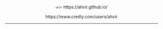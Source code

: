<p align="center">⌯⌲ https://ahvir.github.io/ </p>
<p align="center"> https://www.credly.com/users/ahvir </p>

---
<!--
I've come across these quotes and wanted to place them somewhere visible on a regular basis — this felt like the right place.

---

## Quotes

> "Two things define you. Your patience when you have nothing, your attitude when you have everything."  
— **Imam Ali (A.S)**

> "The power of your thoughts can either cause you illness or recovery."  
— **Ibn Sina**

> "Do not disturb yourself by imagining your whole life at once."  
— **Marcus Aurelius**

> "Ten beggars can sleep on one rug, but two kings feel uncomfortable in one country."  
— **Saadi Shirazi**

> "Sometimes you have to let silence talk, even when you have a lot to say."

> "If you went back in time and fixed all of your past mistakes, you would erase yourself."
-->
